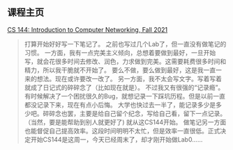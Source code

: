 ## 课程主页
[CS 144: Introduction to Computer Networking, Fall 2021](https://cs144.github.io/)

> 打算开始好好写一下笔记了。
> 之前也写过几个Lab了，但一直没有做笔记的习惯。
> 一方面，我有一点完美主义倾向，总想着要做到最好，一旦开始写，就会花很多时间去修改、润色，力求做到完美。这需要耗费很多时间和精力，所以我干脆就不开始了。
> 要么不做，要么做到最好，这是我一直一来的想法。现在或许要改一改了。
> 另一方面，我不太会写文字。写着写着就成了日记式的碎碎念了（比如现在就是）。
> 不过我又有很强的“记录瘾”。有时候解决了一个困扰很久的Bug，就想记录一下踩坑历程。但是以前一直都没记录下来，现在有点小后悔。
> 大学也快过去一半了，能记录多少是多少吧。碎碎念也罢，主要是给自己留个纪念，写给自己看，留下一点记录。（当然，要是能帮助到别人就更好了)
> 就从这CS144开始。
> 做笔记另一方面也能督促自己提高效率。这段时间明明不太忙，但是效率一直很低。正式决定开始CS144是这周一，今天已经周末了，却才刚开始做Lab0……